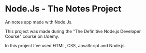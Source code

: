 # Node.Js - The Notes Project
An notes app made with Node.Js.

This project was made during the "The Definitive Node.js Developer Course" course on Udemy.

In this project I've used HTML, CSS, JavaScript and Node.js.

